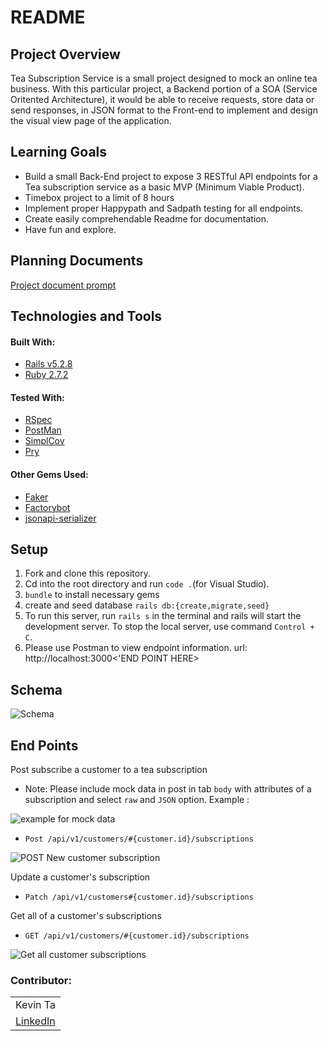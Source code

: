 # README

## Project Overview
Tea Subscription Service is a small project designed to mock an online tea business. With this particular project, a Backend portion of a SOA (Service Oritented Architecture), it would be able to receive requests, store data or send responses, in JSON format to the Front-end to implement and design the visual view page of the application. 

## Learning Goals

- Build a small Back-End project to expose 3 RESTful API endpoints for a Tea subscription service as a basic MVP (Minimum Viable Product).
- Timebox project to a limit of 8 hours
- Implement proper Happypath and Sadpath testing for all endpoints. 
- Create easily comprehendable Readme for documentation.
- Have fun and explore.


## Planning Documents

[Project document prompt](https://mod4.turing.edu/projects/take_home/take_home_be)


## Technologies and Tools

#### Built With: 
- [Rails v5.2.8](https://guides.rubyonrails.org/v5.2/)
- [Ruby 2.7.2](https://www.ruby-lang.org/en/news/2021/07/07/ruby-2-7-4-released/)

#### Tested With:
- [RSpec](https://github.com/rspec/rspec-rails)
- [PostMan](https://www.postman.com/)
- [SimplCov](https://github.com/simplecov-ruby/simplecov)
- [Pry](https://github.com/pry/pry)



#### Other Gems Used: 
- [Faker](https://github.com/faker-ruby/faker)
- [Factorybot](https://github.com/thoughtbot/factory_bot)
- [jsonapi-serializer](https://github.com/codecutout/JsonApiSerializer)


## Setup

1. Fork and clone this repository.
2. Cd into the root directory and run `code .`(for Visual Studio).
3. `bundle` to install necessary gems
4. create and seed database `rails db:{create,migrate,seed}`
5. To run this server, run `rails s` in the terminal and rails will start the development server. To stop the local server, use command `Control + C`.
6. Please use Postman to view endpoint information. url: http://localhost:3000<'END POINT HERE> 

## Schema 

![Schema](https://user-images.githubusercontent.com/36166420/220972381-a0efbd35-c24c-49c5-ab54-d716dab45f3b.png)


## End Points 

Post subscribe a customer to a tea subscription
  * Note: Please include mock data in post in  tab `body` with attributes of a subscription and select `raw` and `JSON`  option. 
  Example :
  
  ![example for mock data](https://user-images.githubusercontent.com/36166420/220968488-f1ff26b0-44cf-4e9c-a9f7-8afe5f1b366f.png)
  
- `Post /api/v1/customers/#{customer.id}/subscriptions`

![POST New customer subscription](https://user-images.githubusercontent.com/36166420/220966874-382ff6ba-3aa1-4448-af31-a3d2efb0d84e.png)

Update a customer's subscription
- `Patch /api/v1/customers#{customer.id}/subscriptions`


Get all of a customer's subscriptions
- `GET /api/v1/customers/#{customer.id}/subscriptions`

![Get all customer subscriptions](https://user-images.githubusercontent.com/36166420/220965606-fdaac66b-dcdc-47f0-9f31-7610885f7ab3.png)

### Contributor:
<table>
  <tr>
    <td>Kevin Ta</td>
  </tr>
  <tr>
     <td>
      <a href="https://www.linkedin.com/in/kevin-ta-b1a36723b/">LinkedIn</a>
    </td>
  </tr>
</table>
